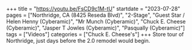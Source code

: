 +++
title = "https://youtu.be/FsCD9c1M-tU"
startdate = "2023-07-28"
pages = ["Northridge, CA (8425 Reseda Blvd)", "2-Stage", "Guest Star / Helen Henny (Cyberamic)", "Mr Munch (Cyberamic)", "Chuck E. Cheese (Cyberamic)", "Jasper T Jowles (Cyberamic)", "Pasqually (Cyberamic)"]
tags = ["Videos"]
categories = ["Chuck E. Cheese's"]
+++
Store tour of Northridge, just days before the 2.0 remodel would begin. 
